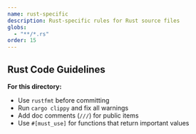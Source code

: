 ```yaml
---
name: rust-specific
description: Rust-specific rules for Rust source files
globs:
  - "**/*.rs"
order: 15
---
```

## Rust Code Guidelines

**For this directory:**

- Use `rustfmt` before committing
- Run `cargo clippy` and fix all warnings
- Add doc comments (`///`) for public items
- Use `#[must_use]` for functions that return important values
